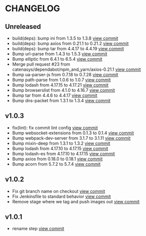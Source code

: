 # CHANGELOG

## Unreleased

* build(deps): bump ini from 1.3.5 to 1.3.8 [view commit](https://github.com/catenasys/xo-demo/commit/13c64403bfbe7627c2fbd247c20effc64a3b0fe2)
* build(deps): bump axios from 0.21.1 to 0.21.2 [view commit](https://github.com/catenasys/xo-demo/commit/0d9a5bf4af7331eceac68ca77dffc9036e04f199)
* build(deps): bump tar from 4.4.17 to 4.4.19 [view commit](https://github.com/catenasys/xo-demo/commit/e5f287c1c97a1d9f1275d2335b5224e9209d5fbc)
* Bump url-parse from 1.4.3 to 1.5.3 [view commit](https://github.com/catenasys/xo-demo/commit/4499312bf7913e72ed94cef6e2fb3be353eabdcc)
* Bump elliptic from 6.4.1 to 6.5.4 [view commit](https://github.com/catenasys/xo-demo/commit/318e9d386a18ca6c6289e1325d03093efaf60639)
* Merge pull request #23 from catenasys/dependabot/npm_and_yarn/axios-0.21.1 [view commit](https://github.com/catenasys/xo-demo/commit/10dff537e33514627e0b481866b650dd04b6db5f)
* Bump ua-parser-js from 0.7.18 to 0.7.28 [view commit](https://github.com/catenasys/xo-demo/commit/ea9b3f357df4c9dee453035bb5cbdc8aaf4ba121)
* Bump path-parse from 1.0.6 to 1.0.7 [view commit](https://github.com/catenasys/xo-demo/commit/46e35fca00b3537b779b68fc4056c343258f09cd)
* Bump lodash from 4.17.15 to 4.17.21 [view commit](https://github.com/catenasys/xo-demo/commit/5a68ccb70cb760918c724f687c6dda0057001038)
* Bump browserslist from 4.1.0 to 4.16.7 [view commit](https://github.com/catenasys/xo-demo/commit/9447e93fd8842e3a29394a7fa74ca60a7f1058df)
* Bump tar from 4.4.6 to 4.4.17 [view commit](https://github.com/catenasys/xo-demo/commit/946b7d089e75ab71387812a7968f1f0a72106933)
* Bump dns-packet from 1.3.1 to 1.3.4 [view commit](https://github.com/catenasys/xo-demo/commit/09b32735eef6d07d7ea6df075210cbcc27e82ef1)

## v1.0.3

* fix(lint): fix commit lint config [view commit](https://github.com/catenasys/xo-demo/commit/a8e099b531e3d8d8b96abd806ee470729c5ee077)
* Bump websocket-extensions from 0.1.3 to 0.1.4 [view commit](https://github.com/catenasys/xo-demo/commit/ac1424307fdf9ca894380abbb42177504dbf1dca)
* Bump webpack-dev-server from 3.1.7 to 3.1.11 [view commit](https://github.com/catenasys/xo-demo/commit/2eecd35281be339722ea9bfc6737ceb6efcd237a)
* Bump mixin-deep from 1.3.1 to 1.3.2 [view commit](https://github.com/catenasys/xo-demo/commit/7505d3659e577f8e58e7eb984440bfbc056c8b95)
* Bump lodash from 4.17.10 to 4.17.15 [view commit](https://github.com/catenasys/xo-demo/commit/909a88c9b0feb408c1ddf76ca3cd721a932c52c4)
* Bump lodash-es from 4.17.10 to 4.17.15 [view commit](https://github.com/catenasys/xo-demo/commit/4f152ca43654058e7483722c854da4796b9e8212)
* Bump axios from 0.18.0 to 0.18.1 [view commit](https://github.com/catenasys/xo-demo/commit/e22b039b26fd5ee5a5b3883293ce8b31335f0ef3)
* Bump acorn from 5.7.2 to 5.7.4 [view commit](https://github.com/catenasys/xo-demo/commit/b70fd29528993cbf1b91d0e680c554c8d966b21a)

## v1.0.2

* Fix git branch name on checkout [view commit](https://github.com/catenasys/xo-demo/commit/28c737a04b4dcb82d1f15759c848d46c69e21319)
* Fix Jenkinsfile to standard behavior [view commit](https://github.com/catenasys/xo-demo/commit/50039e4f74d219da8555d5074f7357029c86c197)
* Remove stage where we tag and push images out [view commit](https://github.com/catenasys/xo-demo/commit/e4278288541f794951718940e8c71f4644d9d831)

## v1.0.1

* rename step [view commit](https://github.com/catenasys/xo-demo/commit/43576aa07c64e27fdb9ac7ef3fa0ecdcfcfdc834)

